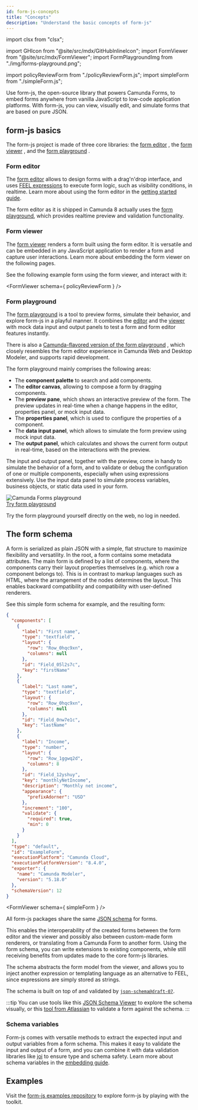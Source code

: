 ```yaml
---
id: form-js-concepts
title: "Concepts"
description: "Understand the basic concepts of form-js"
---
```


import clsx from "clsx";

import GHIcon from "@site/src/mdx/GitHubInlineIcon";
import FormViewer from "@site/src/mdx/FormViewer";
import FormPlaygroundImg from "./img/forms-playground.png";

import policyReviewForm from "./policyReviewForm.js";
import simpleForm from "./simpleForm.js";

Use form-js, the open-source library that powers Camunda Forms, to embed forms anywhere from vanilla JavaScript to low-code application platforms. With form-js, you can view, visually edit, and simulate forms that are based on pure JSON.

## form-js basics

The form-js project is made of three core libraries: the [form editor](https://github.com/bpmn-io/form-js/tree/develop/packages/form-js-editor) <GHIcon />, the [form viewer](https://github.com/bpmn-io/form-js/tree/develop/packages/form-js-viewer) <GHIcon />, and the [form playground](https://github.com/bpmn-io/form-js/tree/develop/packages/form-js-playground) <GHIcon />.

### Form editor

The [form editor](https://github.com/bpmn-io/form-js/tree/develop/packages/form-js-editor) <GHIcon /> allows to design forms with a drag'n'drop interface, and uses [FEEL expressions](/components/modeler/feel/what-is-feel.md) to execute form logic, such as visibility conditions, in realtime. Learn more about using the form editor in the [getting started guide](/guides/utilizing-forms.md).

The form editor as it is shipped in Camunda 8 actually uses the [form playground](#form-playground), which provides realtime preview and validation functionality.

### Form viewer

The [form viewer](https://github.com/bpmn-io/form-js/tree/develop/packages/form-js-viewer) <GHIcon /> renders a form built using the form editor. It is versatile and can be embedded in any JavaScript application to render a form and capture user interactions. Learn more about embedding the form viewer on the following pages.

See the following example form using the form viewer, and interact with it:

<FormViewer schema={ policyReviewForm } />

### Form playground

The [form playground](https://github.com/bpmn-io/form-js/tree/develop/packages/form-js-playground) <GHIcon /> is a tool to preview forms, simulate their behavior, and explore form-js in a playful manner. It combines the [editor](#form-editor) and the [viewer](#form-viewer) with mock data input and output panels to test a form and form editor features instantly.

There is also a [Camunda-flavored version of the form playground](https://github.com/camunda/form-playground) <GHIcon />, which closely resembles the form editor experience in Camunda Web and Desktop Modeler, and supports rapid development.

The form playground mainly comprises the following areas:

- The **component palette** to search and add components.
- The **editor canvas**, allowing to compose a form by dragging components.
- The **preview pane**, which shows an interactive preview of the form. The preview updates in real-time when a change happens in the editor, properties panel, or mock input data.
- The **properties panel**, which is used to configure the properties of a component.
- The **data input panel**, which allows to simulate the form preview using mock input data.
- The **output panel**, which calculates and shows the current form output in real-time, based on the interactions with the preview.

The input and output panel, together with the preview, come in handy to simulate the behavior of a form, and to validate or debug the configuration of one or multiple components, especially when using expressions extensively. Use the input data panel to simulate process variables, business objects, or static data used in your form.

<img src={FormPlaygroundImg} alt="Camunda Forms playground" />

<div style={{marginTop: '24px', marginBottom: '8px'}}>
   <a
      className={clsx(
         "button button--outline button--secondary button--lg"
      )}
      href="https://camunda-form-playground.netlify.app/">
      Try form playground
   </a>
</div>

Try the form playground yourself directly on the web, no log in needed.

## The form schema

A form is serialized as plain JSON with a simple, flat structure to maximize flexibility and versatility. In the root, a form contains some metadata attributes. The main form is defined by a list of components, where the components carry their layout properties themselves (e.g. which row a component belongs to). This is in contrast to markup languages such as HTML, where the arrangement of the nodes determines the layout. This enables backward compatibility and compatibility with user-defined renderers.

See this simple form schema for example, and the resulting form:

```json
{
  "components": [
    {
      "label": "First name",
      "type": "textfield",
      "layout": {
        "row": "Row_0hqc9xn",
        "columns": null
      },
      "id": "Field_05l2s7c",
      "key": "firstName"
    },
    {
      "label": "Last name",
      "type": "textfield",
      "layout": {
        "row": "Row_0hqc9xn",
        "columns": null
      },
      "id": "Field_0nw7e1c",
      "key": "lastName"
    },
    {
      "label": "Income",
      "type": "number",
      "layout": {
        "row": "Row_1ggwq2d",
        "columns": 8
      },
      "id": "Field_12yshuy",
      "key": "monthlyNetIncome",
      "description": "Monthly net income",
      "appearance": {
        "prefixAdorner": "USD"
      },
      "increment": "100",
      "validate": {
        "required": true,
        "min": 0
      }
    }
  ],
  "type": "default",
  "id": "ExampleForm",
  "executionPlatform": "Camunda Cloud",
  "executionPlatformVersion": "8.4.0",
  "exporter": {
    "name": "Camunda Modeler",
    "version": "5.18.0"
  },
  "schemaVersion": 12
}
```

<FormViewer schema={ simpleForm } />

All form-js packages share the same [JSON schema](https://github.com/bpmn-io/form-js/tree/develop/packages/form-json-schema) <GHIcon /> for forms.

This enables the interoperability of the created forms between the form editor and the viewer and possibly also between custom-made form renderers, or translating from a Camunda Form to another form. Using the form schema, you can write extensions to existing components, while still receiving benefits from updates made to the core form-js libraries.

The schema abstracts the form model from the viewer, and allows you to inject another expression or templating language as an alternative to FEEL, since expressions are simply stored as strings.

The schema is built on top of and validated by [`json-schema@draft-07`](https://json-schema.org/draft-07/json-schema-release-notes.html).

:::tip
You can use tools like this [JSON Schema Viewer](https://navneethg.github.io/jsonschemaviewer/) to explore the schema visually, or this [tool from Atlassian](https://json-schema.app/view/%23?url=https%3A%2F%2Funpkg.com%2F%40bpmn-io%2Fform-json-schema%401.6.0%2Fresources%2Fschema.json) to validate a form against the schema.
:::

### Schema variables

Form-js comes with versatile methods to extract the expected input and output variables from a form schema. This makes it easy to validate the input and output of a form, and you can combine it with data validation libraries like [joi](https://github.com/hapijs/joi) <GHIcon /> to ensure type and schema safety. Learn more about schema variables in the [embedding guide](./02-embed-in-javascript.md).

## Examples

Visit the [form-js examples repository](https://github.com/bpmn-io/form-js-examples) <GHIcon /> to explore form-js by playing with the toolkit.
